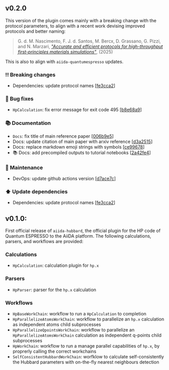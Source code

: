 ## v0.2.0

This version of the plugin comes mainly with a breaking change with the protocol parameters, to align with a recent work devising improved protocols and better naming:

> G. d. M. Nascimento, F. J. d. Santos, M. Bercx, D. Grassano, G. Pizzi, and N. Marzari, [_"Accurate and efficient protocols for high-throughput first-principles materials simulations"_](https://arxiv.org/abs/2504.03962), (2025)

This is also to align with `aiida-quantumespresso` updates.

### ‼️ Breaking changes

* Dependencies: update protocol names  [[fe3cca2](https://github.com/aiidateam/aiida-hubbard/commit/fe3cca27aade49c56947eb9d071a1573db2e0d09)]

### 🐛 Bug fixes

* `HpCalculation`: fix error message for exit code 495  [[b8e68a9](https://github.com/aiidateam/aiida-hubbard/commit/b8e68a9f0193aa33d97784e43b8f8caa73ba0695)]

### 📚 Documentation

* `Docs`: fix title of main reference paper  [[006b9e5](https://github.com/aiidateam/aiida-hubbard/commit/006b9e562f05c041e4e578b745c41f2e23d06821)]
* Docs: update citation of main paper with arxiv reference [[d3a2515](https://github.com/aiidateam/aiida-hubbard/commit/d3a25152e17b19f621dc7ae57eb96a77149dbe87)]
* Docs: replace markdown emoji strings with symbols [[ce99678](https://github.com/aiidateam/aiida-hubbard/commit/ce99678906fd16073e21308b3b14774654809862)]
* :books: Docs: add precompiled outputs to tutorial notebooks  [[2a42fe4](https://github.com/aiidateam/aiida-hubbard/commit/2a42fe413e9b6c947829bd5b4c94b0732eb947d1)]

### 🔧 Maintenance

* DevOps: update github actions version  [[d7ace7c](https://github.com/aiidateam/aiida-hubbard/commit/d7ace7ca8a010309b1a4eca0b7aae16deab27537)]

### ⬆️ Update dependencies

* Dependencies: update protocol names  [[fe3cca2](https://github.com/aiidateam/aiida-hubbard/commit/fe3cca27aade49c56947eb9d071a1573db2e0d09)]


## v0.1.0:
First official release of `aiida-hubbard`, the official plugin for the HP code of Quantum ESPRESSO to the AiiDA platform.
The following calculations, parsers, and workflows are provided:

### Calculations
- `HpCalculation`: calculation plugin for `hp.x`

### Parsers
- `HpParser`: parser for the `hp.x` calculation

### Workflows
- `HpBaseWorkChain`: workflow to run a `HpCalculation` to completion
- `HpParallelizeAtomsWorkChain`: workflow to parallelize an `hp.x` calculation as independent atoms child subprocesses
- `HpParallelizeQpointsWorkChain`: workflow to parallelize an `HpParallelizeAtomsWorkChain` calculation as independent q-points child subprocesses
- `HpWorkChain`: workflow to run a manage parallel capabilities of `hp.x`, by proprerly calling the correct workchains
- `SelfConsistentHubbardWorkChain`: worfklow to calculate self-consistently the Hubbard parameters with on-the-fly nearest neighbours detection
